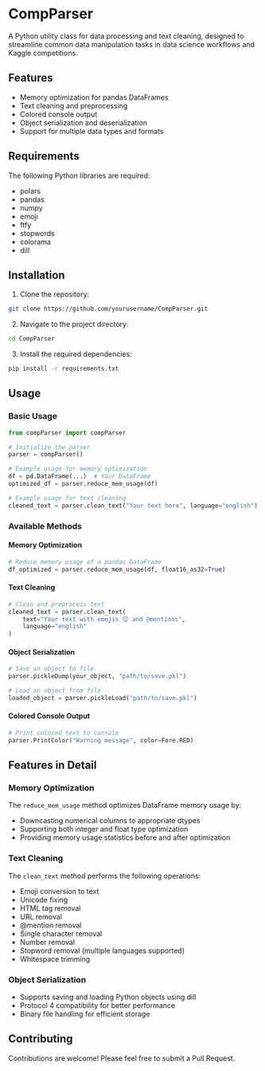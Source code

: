 # CompParser

A Python utility class for data processing and text cleaning, designed to streamline common data manipulation tasks in data science workflows and Kaggle competitions.

## Features

- Memory optimization for pandas DataFrames
- Text cleaning and preprocessing
- Colored console output
- Object serialization and deserialization
- Support for multiple data types and formats

## Requirements

The following Python libraries are required:

- polars
- pandas
- numpy
- emoji
- ftfy
- stopwords
- colorama
- dill

## Installation

1. Clone the repository:

```bash
git clone https://github.com/yourusername/CompParser.git
```

2. Navigate to the project directory:

```bash
cd CompParser
```

3. Install the required dependencies:

```bash
pip install -r requirements.txt
```

## Usage

### Basic Usage

```python
from compParser import compParser

# Initialize the parser
parser = compParser()

# Example usage for memory optimization
df = pd.DataFrame(...)  # Your DataFrame
optimized_df = parser.reduce_mem_usage(df)

# Example usage for text cleaning
cleaned_text = parser.clean_text("Your text here", language="english")
```

### Available Methods

#### Memory Optimization

```python
# Reduce memory usage of a pandas DataFrame
df_optimized = parser.reduce_mem_usage(df, float16_as32=True)
```

#### Text Cleaning

```python
# Clean and preprocess text
cleaned_text = parser.clean_text(
    text="Your text with emojis 😊 and @mentions",
    language="english"
)
```

#### Object Serialization

```python
# Save an object to file
parser.pickleDump(your_object, "path/to/save.pkl")

# Load an object from file
loaded_object = parser.pickleLoad("path/to/save.pkl")
```

#### Colored Console Output

```python
# Print colored text to console
parser.PrintColor("Warning message", color=Fore.RED)
```

## Features in Detail

### Memory Optimization

The `reduce_mem_usage` method optimizes DataFrame memory usage by:

- Downcasting numerical columns to appropriate dtypes
- Supporting both integer and float type optimization
- Providing memory usage statistics before and after optimization

### Text Cleaning

The `clean_text` method performs the following operations:

- Emoji conversion to text
- Unicode fixing
- HTML tag removal
- URL removal
- @mention removal
- Single character removal
- Number removal
- Stopword removal (multiple languages supported)
- Whitespace trimming

### Object Serialization

- Supports saving and loading Python objects using dill
- Protocol 4 compatibility for better performance
- Binary file handling for efficient storage

## Contributing

Contributions are welcome! Please feel free to submit a Pull Request.
